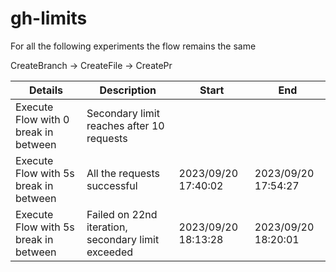 # gh-limits

For all the following experiments the flow remains the same

CreateBranch -> CreateFile -> CreatePr

| Details                               | Description                                        | Start               | End                 |
|---------------------------------------|----------------------------------------------------|---------------------|---------------------|
| Execute Flow with 0 break in between  | Secondary limit reaches after 10 requests          |                     |                     |
| Execute Flow with 5s break in between | All the requests successful                        | 2023/09/20 17:40:02 | 2023/09/20 17:54:27 |
| Execute Flow with 5s break in between | Failed on 22nd iteration, secondary limit exceeded | 2023/09/20 18:13:28 | 2023/09/20 18:20:01 |
